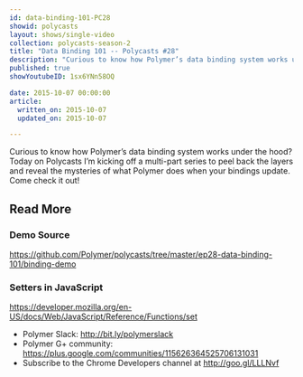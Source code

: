 ```yaml
---
id: data-binding-101-PC28
showid: polycasts
layout: shows/single-video
collection: polycasts-season-2
title: "Data Binding 101 -- Polycasts #28"
description: "Curious to know how Polymer’s data binding system works under the hood? Today on Polycasts I’m kicking off a multi-part series to peel back the layers and reveal the mysteries of what Polymer does when your bindings update. Come check it out!"
published: true
showYoutubeID: 1sx6YNn58OQ

date: 2015-10-07 00:00:00
article:
  written_on: 2015-10-07
  updated_on: 2015-10-07

---
```


Curious to know how Polymer’s data binding system works under the hood? Today on Polycasts I’m kicking off a multi-part series to peel back the layers and reveal the mysteries of what Polymer does when your bindings update. Come check it out!

## Read More

### Demo Source
<https://github.com/Polymer/polycasts/tree/master/ep28-data-binding-101/binding-demo>

### Setters in JavaScript
<https://developer.mozilla.org/en-US/docs/Web/JavaScript/Reference/Functions/set>

- Polymer Slack: <http://bit.ly/polymerslack>
- Polymer G+ community: <https://plus.google.com/communities/115626364525706131031>
- Subscribe to the Chrome Developers channel at <http://goo.gl/LLLNvf>

